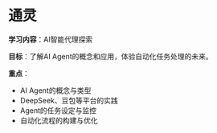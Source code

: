 # 通灵

**学习内容**：AI智能代理探索

**目标**：了解AI Agent的概念和应用，体验自动化任务处理的未来。

**重点**：
- AI Agent的概念与类型
- DeepSeek、豆包等平台的实践
- Agent的任务设定与监控
- 自动化流程的构建与优化 